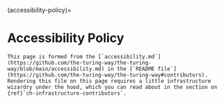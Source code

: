(accessibility-policy)=
# Accessibility Policy

```{note}
This page is formed from the [`accessibility.md`](https://github.com/the-turing-way/the-turing-way/blob/main/accessibility.md) in the [`README file`](https://github.com/the-turing-way/the-turing-way#contributors). Rendering this file on this page requires a little infrastructure wizardry under the hood, which you can read about in the section on {ref}`ch-infrastructure-contributors`.
```

```{include} ../../../accessibility.md
```

